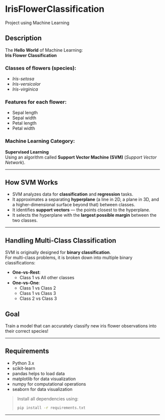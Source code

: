 # IrisFlowerClassification
Project using Machine Learning

## Description

The **Hello World** of Machine Learning:  
**Iris Flower Classification**

### Classes of flowers (species):
- *Iris-setosa*
- *Iris-versicolor*
- *Iris-virginica*

### Features for each flower:
- Sepal length
- Sepal width
- Petal length
- Petal width

### Machine Learning Category:
**Supervised Learning**  
Using an algorithm called **Support Vector Machine (SVM)** (*Support Vector Network*).

---

## How SVM Works
- SVM analyzes data for **classification** and **regression** tasks.
- It approximates a separating **hyperplane** (a line in 2D, a plane in 3D, and a higher-dimensional surface beyond that) between classes.
- It identifies **support vectors** — the points closest to the hyperplane.
- It selects the hyperplane with the **largest possible margin** between the two classes.

---

## Handling Multi-Class Classification
SVM is originally designed for **binary classification**.  
For multi-class problems, it is broken down into multiple binary classifications:

- **One-vs-Rest**:
  - Class 1 vs All other classes
- **One-vs-One**:
  - Class 1 vs Class 2
  - Class 1 vs Class 3
  - Class 2 vs Class 3

## Goal
Train a model that can accurately classify new iris flower observations into their correct species!

---

## Requirements
- Python 3.x
- scikit-learn
- pandas helps to load data 
- matplotlib for data visualization 
- numpy for computational operations 
- seaborn for data visualization 

> Install all dependencies using:
> ```bash
> pip install -r requirements.txt
> ```

---

